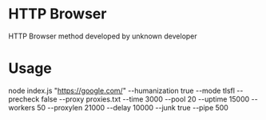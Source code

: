 # HTTP Browser

HTTP Browser method developed by unknown developer

# Usage

node index.js "https://google.com/" --humanization true --mode tlsfl --precheck false --proxy proxies.txt --time 3000 --pool 20 --uptime 15000 --workers 50 --proxylen 21000 --delay 10000 --junk true --pipe 500
